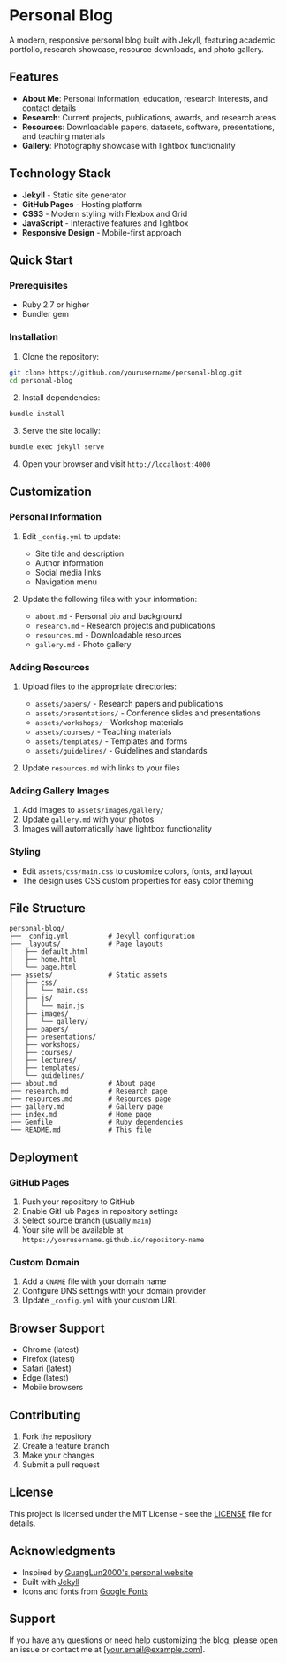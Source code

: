 # Personal Blog

A modern, responsive personal blog built with Jekyll, featuring academic portfolio, research showcase, resource downloads, and photo gallery.

## Features

- **About Me**: Personal information, education, research interests, and contact details
- **Research**: Current projects, publications, awards, and research areas
- **Resources**: Downloadable papers, datasets, software, presentations, and teaching materials
- **Gallery**: Photography showcase with lightbox functionality

## Technology Stack

- **Jekyll** - Static site generator
- **GitHub Pages** - Hosting platform
- **CSS3** - Modern styling with Flexbox and Grid
- **JavaScript** - Interactive features and lightbox
- **Responsive Design** - Mobile-first approach

## Quick Start

### Prerequisites

- Ruby 2.7 or higher
- Bundler gem

### Installation

1. Clone the repository:
```bash
git clone https://github.com/yourusername/personal-blog.git
cd personal-blog
```

2. Install dependencies:
```bash
bundle install
```

3. Serve the site locally:
```bash
bundle exec jekyll serve
```

4. Open your browser and visit `http://localhost:4000`

## Customization

### Personal Information

1. Edit `_config.yml` to update:
   - Site title and description
   - Author information
   - Social media links
   - Navigation menu

2. Update the following files with your information:
   - `about.md` - Personal bio and background
   - `research.md` - Research projects and publications
   - `resources.md` - Downloadable resources
   - `gallery.md` - Photo gallery

### Adding Resources

1. Upload files to the appropriate directories:
   - `assets/papers/` - Research papers and publications
   - `assets/presentations/` - Conference slides and presentations
   - `assets/workshops/` - Workshop materials
   - `assets/courses/` - Teaching materials
   - `assets/templates/` - Templates and forms
   - `assets/guidelines/` - Guidelines and standards

2. Update `resources.md` with links to your files

### Adding Gallery Images

1. Add images to `assets/images/gallery/`
2. Update `gallery.md` with your photos
3. Images will automatically have lightbox functionality

### Styling

- Edit `assets/css/main.css` to customize colors, fonts, and layout
- The design uses CSS custom properties for easy color theming

## File Structure

```
personal-blog/
├── _config.yml          # Jekyll configuration
├── _layouts/            # Page layouts
│   ├── default.html
│   ├── home.html
│   └── page.html
├── assets/              # Static assets
│   ├── css/
│   │   └── main.css
│   ├── js/
│   │   └── main.js
│   ├── images/
│   │   └── gallery/
│   ├── papers/
│   ├── presentations/
│   ├── workshops/
│   ├── courses/
│   ├── lectures/
│   ├── templates/
│   └── guidelines/
├── about.md             # About page
├── research.md          # Research page
├── resources.md         # Resources page
├── gallery.md           # Gallery page
├── index.md             # Home page
├── Gemfile              # Ruby dependencies
└── README.md            # This file
```

## Deployment

### GitHub Pages

1. Push your repository to GitHub
2. Enable GitHub Pages in repository settings
3. Select source branch (usually `main`)
4. Your site will be available at `https://yourusername.github.io/repository-name`

### Custom Domain

1. Add a `CNAME` file with your domain name
2. Configure DNS settings with your domain provider
3. Update `_config.yml` with your custom URL

## Browser Support

- Chrome (latest)
- Firefox (latest)
- Safari (latest)
- Edge (latest)
- Mobile browsers

## Contributing

1. Fork the repository
2. Create a feature branch
3. Make your changes
4. Submit a pull request

## License

This project is licensed under the MIT License - see the [LICENSE](LICENSE) file for details.

## Acknowledgments

- Inspired by [GuangLun2000's personal website](https://github.com/GuangLun2000/GuangLun2000.github.io)
- Built with [Jekyll](https://jekyllrb.com/)
- Icons and fonts from [Google Fonts](https://fonts.google.com/)

## Support

If you have any questions or need help customizing the blog, please open an issue or contact me at [your.email@example.com].
